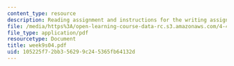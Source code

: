 ```yaml
---
content_type: resource
description: Reading assignment and instructions for the writing assignment.
file: /media/https%3A/open-learning-course-data-rc.s3.amazonaws.com/4-411-building-technology-laboratory-spring-2004/105225f72bb356299c245365fb64132d_week9s04.pdf
file_type: application/pdf
resourcetype: Document
title: week9s04.pdf
uid: 105225f7-2bb3-5629-9c24-5365fb64132d
---
```

